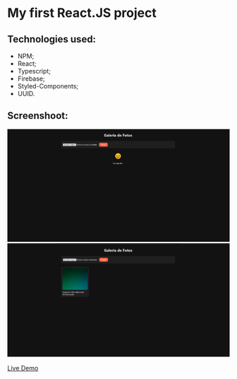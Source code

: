 # My first React.JS project

## Technologies used:

- NPM;
- React;
- Typescript;
- Firebase;
- Styled-Components;
- UUID.

## Screenshoot:
<img src="/screenshots/demo.png" alt="Demo gallery-photos printscreen"/>
<img src="/screenshots/demo2.png" alt="Demo gallery-photos printscreen"/>

<a href="https://gallery-photos-4a259.web.app/">Live Demo</a>

